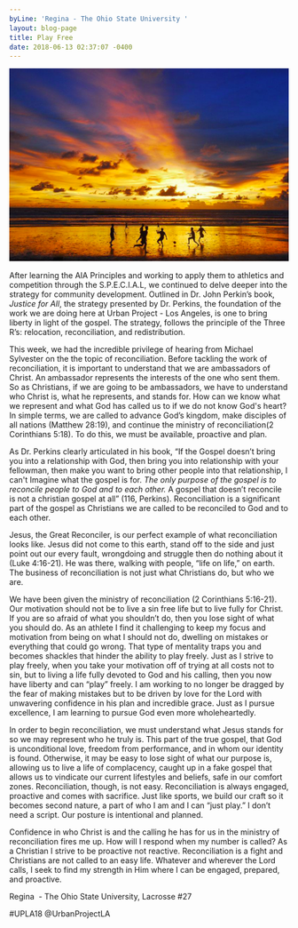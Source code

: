 ```yaml
---
byLine: 'Regina - The Ohio State University '
layout: blog-page
title: Play Free
date: 2018-06-13 02:37:07 -0400
---
```

![](/uploads/2018/06/13/Sunset.png)

After learning the AIA Principles and working to apply them to athletics and competition through the S.P.E.C.I.A.L, we continued to delve deeper into the strategy for community development. Outlined in Dr. John Perkin’s book, _Justice for All_, the strategy presented by Dr. Perkins, the foundation of the work we are doing here at Urban Project - Los Angeles, is one to bring liberty in light of the gospel. The strategy, follows the principle of the Three R’s: relocation, reconciliation, and redistribution.

This week, we had the incredible privilege of hearing from Michael Sylvester on the the topic of reconciliation. Before tackling the work of reconciliation, it is important to understand that we are ambassadors of Christ. An ambassador represents the interests of the one who sent them. So as Christians, if we are going to be ambassadors, we have to understand who Christ is, what he represents, and stands for. How can we know what we represent and what God has called us to if we do not know God's heart? In simple terms, we are called to advance God’s kingdom, make disciples of all nations (Matthew 28:19), and continue the ministry of reconciliation(2 Corinthians 5:18). To do this, we must be available, proactive and plan.

As Dr. Perkins clearly articulated in his book, “If the Gospel doesn’t bring you into a relationship with God, then bring you into relationship with your fellowman, then make you want to bring other people into that relationship, I can't Imagine what the gospel is for. _The only purpose of the gospel is to reconcile people to God and to each other._ A gospel that doesn’t reconcile is not a christian gospel at all” (116, Perkins). Reconciliation is a significant part of the gospel as Christians we are called to be reconciled to God and to each other.

Jesus, the Great Reconciler, is our perfect example of what reconciliation looks like. Jesus did not come to this earth, stand off to the side and just point out our every fault, wrongdoing and struggle then do nothing about it (Luke 4:16-21). He was there, walking with people, “life on life,” on earth. The business of reconciliation is not just what Christians do, but who we are.

We have been given the ministry of reconciliation (2 Corinthians 5:16-21). Our motivation should not be to live a sin free life but to live fully for Christ. If you are so afraid of what you shouldn’t do, then you lose sight of what you should do. As an athlete I find it challenging to keep my focus and motivation from being on what I should not do, dwelling on mistakes or everything that could go wrong. That type of mentality traps you and becomes shackles that hinder the ability to play freely. Just as I strive to play freely, when you take your motivation off of trying at all costs not to sin, but to living a life fully devoted to God and his calling, then you now have liberty and can “play” freely. I am working to no longer be dragged by the fear of making mistakes but to be driven by love for the Lord with unwavering confidence in his plan and incredible grace. Just as I pursue excellence, I am learning to pursue God even more wholeheartedly.

In order to begin reconciliation, we must understand what Jesus stands for so we may represent who he truly is. This part of the true gospel, that God is unconditional love, freedom from performance, and in whom our identity is found. Otherwise, it may be easy to lose sight of what our purpose is, allowing us to live a life of complacency, caught up in a fake gospel that allows us to vindicate our current lifestyles and beliefs, safe in our comfort zones. Reconciliation, though, is not easy. Reconciliation is always engaged, proactive and comes with sacrifice. Just like sports, we build our craft so it becomes second nature, a part of who I am and I can “just play.” I don’t need a script. Our posture is intentional and planned.

Confidence in who Christ is and the calling he has for us in the ministry of reconciliation fires me up. How will I respond when my number is called? As a Christian I strive to be proactive not reactive. Reconciliation is a fight and Christians are not called to an easy life. Whatever and wherever the Lord calls, I seek to find my strength in Him where I can be engaged, prepared, and proactive.

Regina  - The Ohio State University, Lacrosse #27

\#UPLA18 @UrbanProjectLA